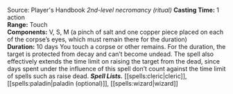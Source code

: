 Source: Player's Handbook
*2nd-level necromancy (ritual)*
**Casting Time:** 1 action  
**Range:** Touch  
**Components:** V, S, M (a pinch of salt and one copper piece placed on each of the corpse’s eyes, which must remain there for the duration)  
**Duration:** 10 days
You touch a corpse or other remains. For the duration, the target is protected from decay and can’t become undead.
The spell also effectively extends the time limit on raising the target from the dead, since days spent under the influence of this spell don’t count against the time limit of spells such as raise dead.
***Spell Lists.*** [[spells:cleric|cleric]], [[spells:paladin|paladin (optional)]], [[spells:wizard|wizard]]
